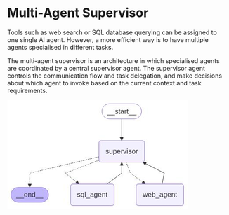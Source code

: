 # Multi-Agent Supervisor

Tools such as web search or SQL database querying can be assigned to one single AI agent. However, a more efficient way is to have multiple agents specialised in different tasks. 

The multi-agent supervisor is an architecture in which specialised agents are coordinated by a central supervisor agent. The supervisor agent controls the communication flow and task delegation, and make decisions about which agent to invoke based on the current context and task requirements.

![multi_agent](https://github.com/tonytsoi/agent_supervisor/blob/main/multi_agent.jpg?raw=true)
